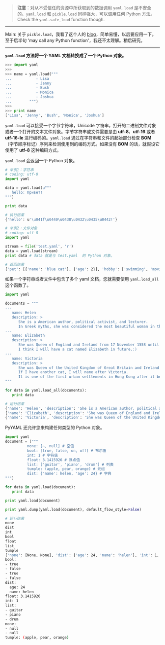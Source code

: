 > **注意**：对从不受信任的资源中所获取到的数据调用 `yaml.load` 是不安全的。`yaml.load` 和 `pickle.load` 同样强大，可以调用任何 Python 方法。Check the `yaml.safe_load` function though.

---

Main:
关于 `pickle.load`，我看了这个人的 [blog](http://oldj.net/article/python-pickle/)，简单易懂，以后要应用一下。至于后半句 'may call any Python function'，我还不太理解。稍后研究。

---

**`yaml.load` 方法将一个 YAML 文档转换成了一个 Python 对象。**

~~~ python
>>> import yaml
>>> 
>>> name = yaml.load("""
...           - Lisa
...           - Jenny
...           - Bush
...           - Monica
...           - Joshua
...        """)
>>> 
>>> print name
['Lisa', 'Jenny', 'Bush', 'Monica', 'Joshua']
~~~

`yaml.load` 可以接受一个字节字符串，Unicode 字符串，打开的二进制文件对象或者一个打开的文本文件对象。字节字符串或文件需要是由 **utf-8**，**utf-16** 或者 **utf-16-le** 进行编码的。`yaml.load` 通过在字符串和文件的起始部分检查 **BOM**（字节顺序标记）序列来检测使用到的编码方式。如果没有 **BOM** 的话，就假设它使用了 **utf-8** 这种编码方式。

`yaml.load` 会返回一个 Python 对象。

~~~ python
# 举例1：字符串
# coding: utf-8
import yaml

data = yaml.load(u"""
   hello: Привет!
""")

print data
~~~

~~~ bash
# 执行结果
{'hello': u'\u041f\u0440\u0438\u0432\u0435\u0442!'}
~~~

~~~ python
# 举例2：文件对象
# coding: utf-8
import yaml

stream = file('test.yaml', 'r')
data = yaml.load(stream)
print data # data 就是与 test.yaml  的 Python 对象。 
~~~
~~~ bash
# 返回结果
{'pet': [{'name': 'blue cat'}, {'age': 2}], 'hobby': ['swimming', 'movie'], 'age': 24, 'anotherName': u'\u5f20\u701b\u5300', 'name': u'\u5f20\u4e9a\u742a'}
~~~

如果一个字符串或者文件中包含了多个 yaml 文档，您就需要使用 `yaml.load_all` 这个函数了。

~~~ python
import yaml

documents = """
---
   name: Helen
   description: >
      She is a American author, political activist, and lecturer.
      In Greek myths, she was considered the most beautiful woman in the world.
---
   name: Elizabeth
   description: >
      She was Queen of England and Ireland from 17 November 1558 until her death.
      I think I will have a cat named Elizabeth in future.:)
---
   name: Victoria
   description: >
      She was Queen of the United Kingdom of Great Britain and Ireland from 20 June 1837 until her death.
      If I have another cat, I will name after Victoria.
      It is one of the first urban settlements in Hong Kong after it became a British colony in 1842.
"""

for data in yaml.load_all(documents):
   print data
~~~
~~~ bash
# 运行结果
{'name': 'Helen', 'description': 'She is a American author, political activist, and lecturer. In Greek myths, she was considered the most beautiful woman in the world.\n'}
{'name': 'Elizabeth', 'description': 'She was Queen of England and Ireland from 17 November 1558 until her death. I think I will have a cat named Elizabeth in future.:)\n'}
{'name': 'Victoria', 'description': 'She was Queen of the United Kingdom of Great Britain and Ireland from 20 June 1837 until her death. If I have another cat, I will name after Victoria. It is one of the first urban settlements in Hong Kong after it became a British colony in 1842.\n'}
~~~

PyYAML 还允许您来构建任何类型的 Python 对象。
~~~ python
import yaml
document = ("""
          none: [~, null] # 空值
          bool: [true, false, on, off] # 布尔值
          int: 1 # 字符值
          float: 3.1415926 # 浮点值
          list: ['guitar', 'piano', 'drum'] # 列表
          tumple: (apple, pear, orange) # 元组
          dist: {'name': helen, 'age': 24} # 字典
""")

for data in yaml.load(document):
   print data

print yaml.load(document)

print yaml.dump(yaml.load(document), default_flow_style=False)
~~~
~~~ bash
# 运行结果
none
dist
int
bool
float
list
tumple
{'none': [None, None], 'dist': {'age': 24, 'name': 'helen'}, 'int': 1, 'bool': [True, False, True, False], 'float': 3.1415926, 'list': ['guitar', 'piano', 'drum'], 'tumple': '(apple, pear, orange)'}
bool:
- true
- false
- true
- false
dist:
  age: 24
  name: helen
float: 3.1415926
int: 1
list:
- guitar
- piano
- drum
none:
- null
- null
tumple: (apple, pear, orange)

~~~

